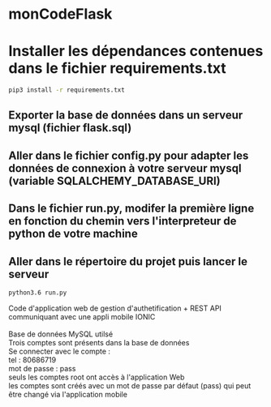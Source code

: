 # monCodeFlask

# Installer les dépendances contenues dans le fichier requirements.txt
```bash
pip3 install -r requirements.txt
```
## Exporter la base de données dans un serveur mysql (fichier flask.sql)

## Aller dans le fichier config.py pour adapter les données de connexion à votre serveur mysql (variable SQLALCHEMY_DATABASE_URI)

## Dans le fichier run.py, modifer la première ligne en fonction du chemin vers l'interpreteur de python de votre machine

## Aller dans le répertoire du projet puis lancer le serveur
```bash
python3.6 run.py
```

Code d'application web de gestion d'authetification + REST API communiquant avec une appli mobile IONIC<br>
<br>
Base de données MySQL utilsé<br>
Trois comptes sont présents dans la base de données<br>
Se connecter avec le compte : <br>
tel : 80686719<br>
mot de passe : pass<br>
seuls les comptes root ont accès à l'application Web<br>
les comptes sont créés avec un mot de passe par défaut (pass) qui peut être changé via l'application mobile
